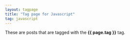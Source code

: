 ```yaml
---
layout: tagpage
title: "Tag page for Javascript"
tag: javascript
---
```


These are posts that are tagged with the **{{ page.tag }}** tag.